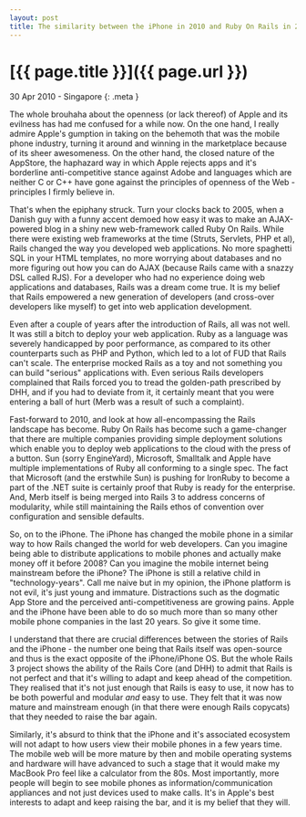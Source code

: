 ```yaml
---
layout: post
title: The similarity between the iPhone in 2010 and Ruby On Rails in 2007
---
```


# [{{ page.title }}]({{ page.url }})

30 Apr 2010 - Singapore
{: .meta }

The whole brouhaha about the openness (or lack thereof) of Apple and its evilness has had me confused for a while now. On the one hand, I really admire Apple's gumption in taking on the behemoth that was the mobile phone industry, turning it around and winning in the marketplace because of its sheer awesomeness. On the other hand, the closed nature of the AppStore, the haphazard way in which Apple rejects apps and it's borderline anti-competitive stance against Adobe and languages which are neither C or C++ have gone against the principles of openness of the Web - principles I firmly believe in.

That's when the epiphany struck. Turn your clocks back to 2005, when a Danish guy with a funny accent demoed how easy it was to make an AJAX-powered blog in a shiny new web-framework called Ruby On Rails. While there were existing web frameworks at the time (Struts, Servlets, PHP et al), Rails changed the way you developed web applications. No more spaghetti SQL in your HTML templates, no more worrying about databases and no more figuring out how you can do AJAX (because Rails came with a snazzy DSL called RJS). For a developer who had no experience doing web applications and databases, Rails was a dream come true. It is my belief that Rails empowered a new generation of developers (and cross-over developers like myself) to get into web application development.

Even after a couple of years after the introduction of Rails, all was not well. It was still a bitch to deploy your web application. Ruby as a language was severely handicapped by poor performance, as compared to its other counterparts such as PHP and Python, which led to a lot of FUD that Rails can't scale. The enterprise mocked Rails as a toy and not something you can build "serious" applications with. Even serious Rails developers complained that Rails forced you to tread the golden-path prescribed by DHH, and if you had to deviate from it, it certainly meant that you were entering a ball of hurt (Merb was a result of such a complaint).

Fast-forward to 2010, and look at how all-encompassing the Rails landscape has become. Ruby On Rails has become such a game-changer that there are multiple companies providing simple deployment solutions which enable you to deploy web applications to the cloud with the press of a button. Sun (sorry EngineYard), Microsoft, Smalltalk and Apple have multiple implementations of Ruby all conforming to a single spec. The fact that Microsoft (and the erstwhile Sun) is pushing for IronRuby to become a part of the .NET suite is certainly proof that Ruby is ready for the enterprise. And, Merb itself is being merged into Rails 3 to address concerns of modularity, while still maintaining the Rails ethos of convention over configuration and sensible defaults.

So, on to the iPhone. The iPhone has changed the mobile phone in a similar way to how Rails changed the world for web developers. Can you imagine being able to distribute applications to mobile phones and actually make money off it before 2008? Can you imagine the mobile internet being mainstream before the iPhone? The iPhone is still a relative child in "technology-years". Call me naive but in my opinion, the iPhone platform is not evil, it's just young and immature. Distractions such as the dogmatic App Store and the perceived anti-competitiveness are growing pains. Apple and the iPhone have been able to do so much more than so many other mobile phone companies in the last 20 years. So give it some time.

I understand that there are crucial differences between the stories of Rails and the iPhone - the number one being that Rails itself was open-source and thus is the exact opposite of the iPhone/iPhone OS. But the whole Rails 3 project shows the ability of the Rails Core (and DHH) to admit that Rails is not perfect and that it's willing to adapt and keep ahead of the competition. They realised that it's not just enough that Rails is easy to use, it now has to be both powerful and modular _and_ easy to use. They felt that it was now mature and mainstream enough (in that there were enough Rails copycats) that they needed to raise the bar again.

Similarly, it's absurd to think that the iPhone and it's associated ecosystem will not adapt to how users view their mobile phones in a few years time. The mobile web will be more mature by then and mobile operating systems and hardware will have advanced to such a stage that it would make my MacBook Pro feel like a calculator from the 80s. Most importantly, more people will begin to see mobile phones as information/communication appliances and not just devices used to make calls. It's in Apple's best interests to adapt and keep raising the bar, and it is my belief that they will.
